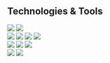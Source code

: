 ## Technologies & Tools 

![](https://img.shields.io/badge/OS-Linux-informational?style=flat&logo=linux&logoColor=white&color=c0dcec)
![](https://img.shields.io/badge/OS-Windows-informational?style=flat&logo=windows&logoColor=white&color=c0dcec)  
![](https://img.shields.io/badge/Code-Core_Java-informational?style=flat&logo=java&logoColor=white&color=48bcd1)
![](https://img.shields.io/badge/Code-Spring_Boot-informational?style=flat&logo=spring%20boot&logoColor=white&color=48bcd1)
![](https://img.shields.io/badge/Code-Hibernate-informational?style=flat&logo=hibernate&logoColor=white&color=48bcd1)
![](https://img.shields.io/badge/Code-Thymeleaf-informational?style=flat&logo=thymeleaf&logoColor=white&color=48bcd1)  
![](https://img.shields.io/badge/Tools-CircleCI-informational?style=flat&logo=circleci&logoColor=white&color=45b08c)
![](https://img.shields.io/badge/Tools-Sourcetree-informational?style=flat&logo=sourcetree&logoColor=white&color=45b08c)
![](https://img.shields.io/badge/Tools-Codecov-informational?style=flat&logo=Codecov&logoColor=white&color=45b08c)  
![](https://img.shields.io/badge/Database-Oracle-informational?style=flat&logo=oracle&logoColor=white&color=15998e)
![](https://img.shields.io/badge/Database-MySQL-informational?style=flat&logo=mysql&logoColor=white&color=15998e)










<!--
**faizalabdrahman/faizalabdrahman** is a ✨ _special_ ✨ repository because its `README.md` (this file) appears on your GitHub profile. 👋

Here are some ideas to get you started:

- 🔭 I’m currently working on ...
- 🌱 I’m currently learning ...
- 👯 I’m looking to collaborate on ...
- 🤔 I’m looking for help with ...
- 💬 Ask me about ...
- 📫 How to reach me: ...
- 😄 Pronouns: ...
- ⚡ Fun fact: ...
-->
